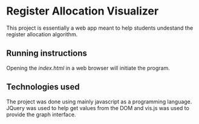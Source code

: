 # Register Allocation Visualizer

This project is essentially a web app meant to help students undestand the register allocation algorithm.

## Running instructions

Opening the *index.html* in a web browser will initiate the program.

## Technologies used

The project was done using mainly javascript as a programming language. JQuery was used to help get values from the DOM and vis.js was used to provide the graph interface.

